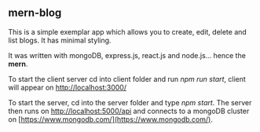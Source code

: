 mern-blog
---------

This is a simple exemplar app which allows you to create, edit, delete and list blogs. It has minimal styling.

It was written with mongoDB, express.js, react.js and node.js... hence the **mern**.

To start the client server cd into client folder and run _npm run start_, client will appear on [http://localhost:3000/](http://localhost:3000/)

To start the server, cd into the server folder and type _npm start_. The server then runs on [http://localhost:5000/api](http://localhost:5000/api) and connects to a mongoDB cluster on [https://www.mongodb.com/](https://www.mongodb.com/).
